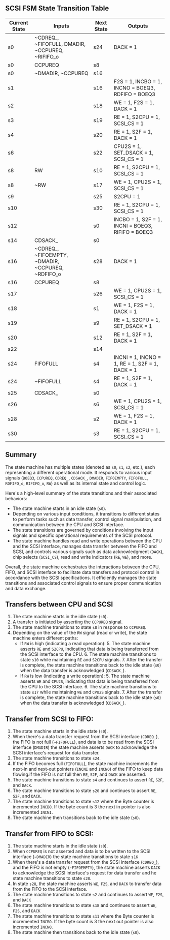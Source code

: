 ## SCSI FSM State Transition Table

| Current State | Inputs                                                   | Next State | Outputs                                                 |
|---------------|----------------------------------------------------------|------------|---------------------------------------------------------|
| s0            | ~CDREQ_, ~FIFOFULL, DMADIR, ~CCPUREQ, ~RIFIFO_o         | s24        | DACK = 1                                               |
| s0            | CCPUREQ                                                  | s8         |                                                         |
| s0            | ~DMADIR, ~CCPUREQ                                        | s16        |                                                         |
| s1            |                                                          | s16        | F2S = 1, INCBO = 1, INCNO = BOEQ3, RDFIFO = BOEQ3       |
| s2            |                                                          | s18        | WE = 1, F2S = 1, DACK = 1                               |
| s3            |                                                          | s19        | RE = 1, S2CPU = 1, SCSI_CS = 1                         |
| s4            |                                                          | s20        | RE = 1, S2F = 1, DACK = 1                               |
| s6            |                                                          | s22        | CPU2S = 1, SET_DSACK = 1, SCSI_CS = 1                   |
| s8            | RW                                                       | s10        | RE = 1, S2CPU = 1, SCSI_CS = 1                         |
| s8            | ~RW                                                      | s17        | WE = 1, CPU2S = 1, SCSI_CS = 1                         |
| s9            |                                                          | s25        | S2CPU = 1                                              |
| s10           |                                                          | s30        | RE = 1, S2CPU = 1, SCSI_CS = 1                         |
| s12           |                                                          | s0         | INCBO = 1, S2F = 1, INCNI = BOEQ3, RIFIFO = BOEQ3      |
| s14           | CDSACK_                                                  | s0         |                                                         |
| s16           | ~CDREQ_, ~FIFOEMPTY, ~DMADIR, ~CCPUREQ, ~RDFIFO_o       | s28        | DACK = 1                                               |
| s16           | CCPUREQ                                                  | s8         |                                                         |
| s17           |                                                          | s26        | WE = 1, CPU2S = 1, SCSI_CS = 1                         |
| s18           |                                                          | s1         | WE = 1, F2S = 1, DACK = 1                               |
| s19           |                                                          | s9         | RE = 1, S2CPU = 1, SET_DSACK = 1                       |
| s20           |                                                          | s12        | RE = 1, S2F = 1, DACK = 1                               |
| s22           |                                                          | s14        |                                                         |
| s24           | FIFOFULL                                                 | s4         | INCNI = 1, INCNO = 1, RE = 1, S2F = 1, DACK = 1        |
| s24           | ~FIFOFULL                                                | s4         | RE = 1, S2F = 1, DACK = 1                               |
| s25           | CDSACK_                                                  | s0         |                                                         |
| s26           |                                                          | s6         | WE = 1, CPU2S = 1, SCSI_CS = 1                         |
| s28           |                                                          | s2         | WE = 1, F2S = 1, DACK = 1                               |
| s30           |                                                          | s3         | RE = 1, S2CPU = 1, SCSI_CS = 1                         |

## Summary

The state machine has multiple states (denoted as `s0`, `s1`, `s2`, etc.), each representing a different operational mode. It responds to various input signals (`BOEQ3`, `CCPUREQ`, `CDREQ_`, `CDSACK_`, `DMADIR`, `FIFOEMPTY`, `FIFOFULL`, `RDFIFO_o`, `RIFIFO_o`, `RW`) as well as its internal state and control logic.

Here's a high-level summary of the state transitions and their associated behaviors:

- The state machine starts in an idle state (`s0`).
- Depending on various input conditions, it transitions to different states to perform tasks such as data transfer, control signal manipulation, and communication between the CPU and SCSI interface.
- The state transitions are governed by conditions involving the input signals and specific operational requirements of the SCSI protocol.
- The state machine handles read and write operations between the CPU and the SCSI interface, manages data transfer between the FIFO and SCSI, and controls various signals such as data acknowledgment (`DACK`), chip selects (`SCSI_CS`), read and write indicators (`RE`, `WE`), and more.

Overall, the state machine orchestrates the interactions between the CPU, FIFO, and SCSI interface to facilitate data transfers and protocol control in accordance with the SCSI specifications. It efficiently manages the state transitions and associated control signals to ensure proper communication and data exchange.

## Transfers between CPU and SCSI

1. The state machine starts in the idle state (`s0`).
2. A transfer is initiated  by asserting the `CCPUREQ` signal.
3. The state machine transitions to state `s8` in response to `CCPUREQ`.
4. Depending on the value of the `RW` signal (read or write), the state machine enters different paths:
   - If `RW` is high (indicating a read operation):
     5. The state machine asserts `RE` and `S2CPU`, indicating that data is being transferred from the SCSI interface to the CPU.
     6. The state machine transitions to state `s10` while maintaining `RE` and `S2CPU` signals.
     7. After the transfer is complete, the state machine transitions back to the idle state (`s0`) when the data transfer is acknowledged (`CDSACK_`).
   - If `RW` is low (indicating a write operation):
     5. The state machine asserts `WE` and `CPU2S`, indicating that data is being transferred from the CPU to the SCSI interface.
     6. The state machine transitions to state `s17` while maintaining `WE` and `CPU2S` signals.
     7. After the transfer is complete, the state machine transitions back to the idle state (`s0`) when the data transfer is acknowledged (`CDSACK_`).
    
## Transfer from SCSI to FIFO:

1. The state machine starts in the idle state (`s0`).
2. When there's a data transfer request from the SCSI interface (`CDREQ_`), the FIFO is not full (`~FIFOFULL`), and data is to be read from the SCSI interface (`DMADIR`) the state machine asserts `DACK` to acknowledge the SCSI interface's request for data transfer.
3. The state machine transitions to state `s24`.
4. If the FIFO becomes full (`FIFOFULL`), the state machine increments the next-in and next-out pointers (`INCNI` and `INCNO`) of the FIFO to keep data flowing.if the FIFO is not full then `RE`, `S2F`, and `DACK` are asserted.
5. The state machine transitions to state `s4` and continues to assert `RE`, `S2F`, and `DACK`.
6. The state machine transitions to state `s20` and continues to assert `RE`, `S2F`, and `DACK`.
7. The state machine transitions to state `s12` where the Byte counter is incremented `INCBO`. If the byte count is 3 the next in pointer is also incremented `INCNI`. 
8. The state machine then transitions back to the idle state (`s0`).

## Transfer from FIFO to SCSI:

1. The state machine starts in the idle state (`s0`).
2. When `CCPUREQ` is not asserted and data is to be written to the SCSI interface (`~DMADIR`) the state machine transitions to state `s16`
3. When there's a data transfer request from the SCSI interface (`CDREQ_`), and the FIFO is not empty (`~FIFOEMPTY`), the state machine asserts `DACK` to acknowledge the SCSI interface's request for data transfer and he state machine transitions to state `s28`.
6. In state `s28`, the state machine asserts `WE`, `F2S`, and `DACK` to transfer data from the FIFO to the SCSI interface.
7. The state machine transitions to state `s2` and continues to assert `WE`, `F2S`, and `DACK`
8. The state machine transitions to state `s18` and continues to assert `WE`, `F2S`, and `DACK`
9. The state machine transitions to state `s11` where the Byte counter is incremented `INCBO`. If the byte count is 3 the next out pointer is also incremented `INCNO`. 
10. The state machine then transitions back to the idle state (`s0`).

